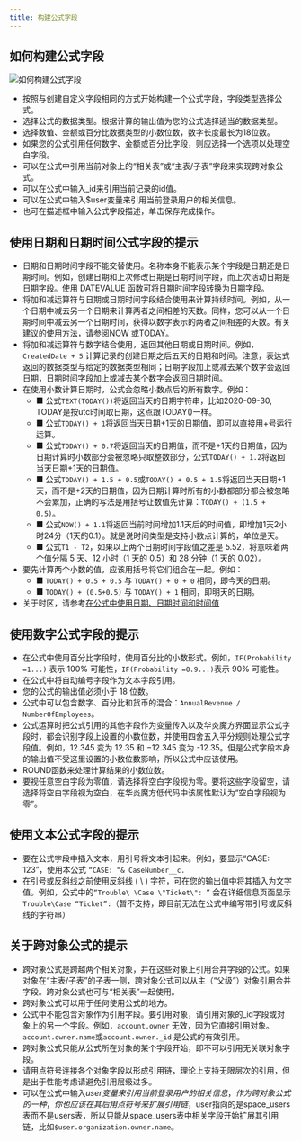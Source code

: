 ```yaml
---
title: 构建公式字段
---
```


## 如何构建公式字段

![如何构建公式字段](/assets/help/formula/field.png)

- 按照与创建自定义字段相同的方式开始构建一个公式字段，字段类型选择公式。
- 选择公式的数据类型。根据计算的输出值为您的公式选择适当的数据类型。
- 选择数值、金额或百分比数据类型的小数位数，数字长度最长为18位数。
- 如果您的公式引用任何数字、金额或百分比字段，则应选择一个选项以处理空白字段。
- 可以在公式中引用当前对象上的“相关表”或“主表/子表”字段来实现跨对象公式。
- 可以在公式中输入_id来引用当前记录的id值。
- 可以在公式中输入$user变量来引用当前登录用户的相关信息。
- 也可在描述框中输入公式字段描述，单击保存完成操作。

## 使用日期和日期时间公式字段的提示

- 日期和日期时间字段不能交替使用。名称本身不能表示某个字段是日期还是日期时间。例如，创建日期和上次修改日期是日期时间字段，而上次活动日期是日期字段。使用 DATEVALUE 函数可将日期时间字段转换为日期字段。
- 将加和减运算符与日期或日期时间字段结合使用来计算持续时间。例如，从一个日期中减去另一个日期来计算两者之间相差的天数。同样，您可以从一个日期时间中减去另一个日期时间，获得以数字表示的两者之间相差的天数。有关建议的使用方法，请参阅[NOW](/help/formula/date#now) 或[TODAY](/help/formula/date#today)。
- 将加和减运算符与数字结合使用，返回其他日期或日期时间。例如，`CreatedDate + 5` 计算记录的创建日期之后五天的日期和时间。注意，表达式返回的数据类型与给定的数据类型相同；日期字段加上或减去某个数字会返回日期，日期时间字段加上或减去某个数字会返回日期时间。
- 在使用小数计算日期时，公式会忽略小数点后的所有数字。例如：
   - ■ 公式`TEXT(TODAY())`将返回当天的日期字符串，比如2020-09-30, TODAY是按utc时间取日期，这点跟TODAY()一样。
   - ■ 公式`TODAY() + 1`将返回当天日期+1天的日期值，即可以直接用+号运行运算。
   - ■ 公式`TODAY() + 0.7`将返回当天的日期值，而不是+1天的日期值，因为日期计算时小数部分会被忽略只取整数部分，公式`TODAY() + 1.2`将返回当天日期+1天的日期值。
   - ■ 公式`TODAY() + 1.5 + 0.5`或`TODAY() + 0.5 + 1.5`将返回当天日期+1天，而不是+2天的日期值，因为日期计算时所有的小数都部分都会被忽略不会累加，正确的写法是用括号让数值先计算：`TODAY() + (1.5 + 0.5)`。
   - ■ 公式`NOW() + 1.1`将返回当前时间增加1.1天后的时间值，即增加1天2小时24分（1天的0.1）。就是说时间类型是支持小数点计算的，单位是天。
   - ■ 公式`T1 - T2`，如果以上两个日期时间字段值之差是 5.52，将意味着两个值分隔 5 天、12 小时（1 天的 0.5）和 28 分钟（1 天的 0.02）。
- 要先计算两个小数的值，应该用括号将它们组合在一起。例如：
   - ■ `TODAY() + 0.5 + 0.5` 与 `TODAY() + 0 + 0` 相同，即今天的日期。
   - ■ `TODAY() + (0.5+0.5)` 与 `TODAY() + 1` 相同，即明天的日期。
- 关于时区，请参考[在公式中使用日期、日期时间和时间值](/help/formula/date#在公式中使用日期、日期时间和时间值)

## 使用数字公式字段的提示

- 在公式中使用百分比字段时，使用百分比的小数形式。例如，`IF(Probability =1...)` 表示 100% 可能性，`IF(Probability =0.9...)`表示 90% 可能性。
- 在公式中将自动编号字段作为文本字段引用。
- 您的公式的输出值必须小于 18 位数。
- 公式中可以包含数字、百分比和货币的混合：`AnnualRevenue / NumberOfEmployees`。
- 公式运算时把公式引用的其他字段作为变量传入以及华炎魔方界面显示公式字段时，都会识别字段上设置的小数位数，并使用四舍五入平分规则处理公式字段值。例如，12.345 变为 12.35 和 −12.345 变为 -12.35。但是公式字段本身的输出值不受这里设置的小数位数影响，所以公式中应该使用。
- ROUND函数来处理计算结果的小数位数。
- 要视任意空白字段为零值，请选择将空白字段视为零。要将这些字段留空，请选择将空白字段视为空白，在华炎魔方低代码中该属性默认为“空白字段视为零”。

## 使用文本公式字段的提示

- 要在公式字段中插入文本，用引号将文本引起来。例如，要显示“CASE: 123”，使用本公式 `“CASE: “& CaseNumber__c.`
- 在引号或反斜线之前使用反斜线 ( \ ) 字符，可在您的输出值中将其插入为文字值。例如，公式中的`“Trouble\ \Case \"Ticket\": ”` 会在详细信息页面显示 `Trouble\Case “Ticket”:`（暂不支持，即目前无法在公式中编写带引号或反斜线的字符串）

## 关于跨对象公式的提示

- 跨对象公式是跨越两个相关对象，并在这些对象上引用合并字段的公式。如果对象在“主表/子表”的子表一侧，跨对象公式可以从主（“父级”）对象引用合并字段。跨对象公式也可与“相关表”一起使用。
- 跨对象公式可以用于任何使用公式的地方。
- 公式中不能包含对象作为引用字段。要引用对象，请引用对象的_id字段或对象上的另一个字段。例如，`account.owner` 无效，因为它直接引用对象。`account.owner.name`或`account.owner._id` 是公式的有效引用。
- 跨对象公式只能从公式所在对象的某个字段开始，即不可以引用无关联对象字段。
- 请用点符号连接各个对象字段以形成引用链，理论上支持无限层次的引用，但是出于性能考虑请避免引用层级过多。
- 可以在公式中输入$user变量来引用当前登录用户的相关信息，作为跨对象公式的一种，你也应该在其后用点符号来扩展引用链，$user指向的是space_users表而不是users表，所以只能从space_users表中相关字段开始扩展其引用链，比如`$user.organization.owner.name`。
